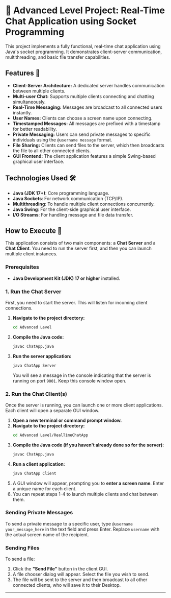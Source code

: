# 🚀 Advanced Level Project: Real-Time Chat Application using Socket Programming

This project implements a fully functional, real-time chat application using Java's socket programming. It demonstrates client-server communication, multithreading, and basic file transfer capabilities.

## Features 🌟

* **Client-Server Architecture:** A dedicated server handles communication between multiple clients.
* **Multi-user Chat:** Supports multiple clients connecting and chatting simultaneously.
* **Real-Time Messaging:** Messages are broadcast to all connected users instantly.
* **User Names:** Clients can choose a screen name upon connecting.
* **Timestamped Messages:** All messages are prefixed with a timestamp for better readability.
* **Private Messaging:** Users can send private messages to specific individuals using the `@username message` format.
* **File Sharing:** Clients can send files to the server, which then broadcasts the file to all other connected clients.
* **GUI Frontend:** The client application features a simple Swing-based graphical user interface.

## Technologies Used 🛠️

* **Java (JDK 17+)**: Core programming language.
* **Java Sockets**: For network communication (TCP/IP).
* **Multithreading**: To handle multiple client connections concurrently.
* **Java Swing**: For the client-side graphical user interface.
* **I/O Streams**: For handling message and file data transfer.

## How to Execute 🚀

This application consists of two main components: a **Chat Server** and a **Chat Client**. You need to run the server first, and then you can launch multiple client instances.

### Prerequisites

* **Java Development Kit (JDK) 17 or higher** installed.

### 1. Run the Chat Server

First, you need to start the server. This will listen for incoming client connections.

1.  **Navigate to the project directory:**
    ```bash
    cd Advanced Level
    ```
2.  **Compile the Java code:**
    ```bash
    javac ChatApp.java
    ```
3.  **Run the server application:**
    ```bash
    java ChatApp Server
    ```
    You will see a message in the console indicating that the server is running on port `9001`. Keep this console window open.

### 2. Run the Chat Client(s)

Once the server is running, you can launch one or more client applications. Each client will open a separate GUI window.

1.  **Open a new terminal or command prompt window.**
2.  **Navigate to the project directory:**
    ```bash
    cd Advanced Level/RealTimeChatApp
    ```
3.  **Compile the Java code (if you haven't already done so for the server):**
    ```bash
    javac ChatApp.java
    ```
4.  **Run a client application:**
    ```bash
    java ChatApp Client
    ```
5.  A GUI window will appear, prompting you to **enter a screen name**. Enter a unique name for each client.
6.  You can repeat steps 1-4 to launch multiple clients and chat between them.

### Sending Private Messages

To send a private message to a specific user, type `@username your_message_here` in the text field and press Enter. Replace `username` with the actual screen name of the recipient.

### Sending Files

To send a file:
1.  Click the **"Send File"** button in the client GUI.
2.  A file chooser dialog will appear. Select the file you wish to send.
3.  The file will be sent to the server and then broadcast to all other connected clients, who will save it to their Desktop.

---
````